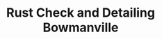 ---
title: "Rust Check and Detailing Bowmanville"
url: /bowmanville/rust-check-and-detailing-bowmanville/
shop: car repair
---